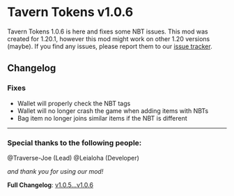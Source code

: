 Tavern Tokens v1.0.6
====================

Tavern Tokens 1.0.6 is here and fixes some NBT issues. This mod was created for 1.20.1, however this mod might work on other 1.20 versions (maybe). If you find any issues, please report them to our [issue tracker](https://github.com/theLeialoha/Tavern-Tokens/issues).



Changelog
---------

### Fixes

*   Wallet will properly check the NBT tags
*   Wallet will no longer crash the game when adding items with NBTs
*   Bag item no longer joins similar items if the NBT is different

---

### Special thanks to the following people:

@Traverse-Joe (Lead)
@Leialoha (Developer)

_and thank you for using our mod!_

**Full Changelog**: [v1.0.5...v1.0.6](https://github.com/theLeialoha/Tavern-Tokens/compare/v1.0.5...v1.0.6)